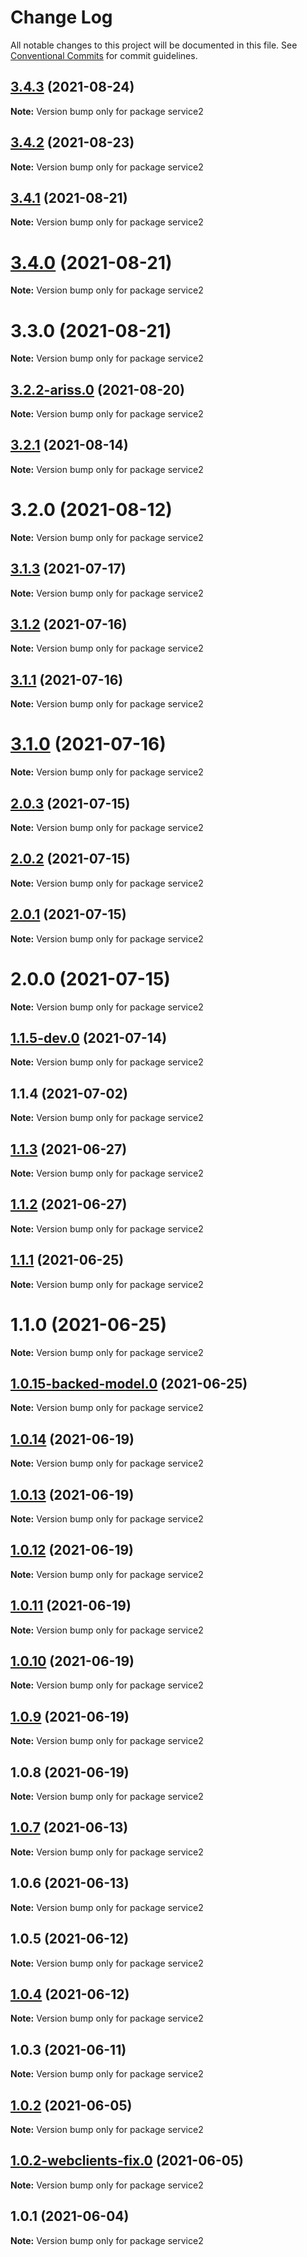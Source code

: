 # Change Log

All notable changes to this project will be documented in this file.
See [Conventional Commits](https://conventionalcommits.org) for commit guidelines.

## [3.4.3](https://github.com/yurikrupnik/mussia8/compare/service2@3.4.2...service2@3.4.3) (2021-08-24)

**Note:** Version bump only for package service2





## [3.4.2](https://github.com/yurikrupnik/mussia8/compare/service2@3.4.1...service2@3.4.2) (2021-08-23)

**Note:** Version bump only for package service2





## [3.4.1](https://github.com/yurikrupnik/mussia8/compare/service2@3.4.0...service2@3.4.1) (2021-08-21)

**Note:** Version bump only for package service2





# [3.4.0](https://github.com/yurikrupnik/mussia8/compare/service2@3.3.0...service2@3.4.0) (2021-08-21)

**Note:** Version bump only for package service2





# 3.3.0 (2021-08-21)

**Note:** Version bump only for package service2





## [3.2.2-ariss.0](https://github.com/yurikrupnik/mussia8/compare/service2@3.2.1...service2@3.2.2-ariss.0) (2021-08-20)

**Note:** Version bump only for package service2





## [3.2.1](https://github.com/yurikrupnik/mussia8/compare/service2@3.2.0...service2@3.2.1) (2021-08-14)

**Note:** Version bump only for package service2





# 3.2.0 (2021-08-12)

**Note:** Version bump only for package service2





## [3.1.3](https://github.com/yurikrupnik/mussia8/compare/service2@3.1.2...service2@3.1.3) (2021-07-17)

**Note:** Version bump only for package service2





## [3.1.2](https://github.com/yurikrupnik/mussia8/compare/service2@3.1.1...service2@3.1.2) (2021-07-16)

**Note:** Version bump only for package service2





## [3.1.1](https://github.com/yurikrupnik/mussia8/compare/service2@3.1.0...service2@3.1.1) (2021-07-16)

**Note:** Version bump only for package service2





# [3.1.0](https://github.com/yurikrupnik/mussia8/compare/service2@2.0.3...service2@3.1.0) (2021-07-16)

**Note:** Version bump only for package service2





## [2.0.3](https://github.com/yurikrupnik/mussia8/compare/service2@2.0.2...service2@2.0.3) (2021-07-15)

**Note:** Version bump only for package service2





## [2.0.2](https://github.com/yurikrupnik/mussia8/compare/service2@2.0.1...service2@2.0.2) (2021-07-15)

**Note:** Version bump only for package service2





## [2.0.1](https://github.com/yurikrupnik/mussia8/compare/service2@2.0.0...service2@2.0.1) (2021-07-15)

**Note:** Version bump only for package service2





# 2.0.0 (2021-07-15)

**Note:** Version bump only for package service2





## [1.1.5-dev.0](https://github.com/yurikrupnik/mussia8/compare/service2@1.1.4...service2@1.1.5-dev.0) (2021-07-14)

**Note:** Version bump only for package service2





## 1.1.4 (2021-07-02)

**Note:** Version bump only for package service2





## [1.1.3](https://github.com/yurikrupnik/mussia8/compare/service2@1.1.2...service2@1.1.3) (2021-06-27)

**Note:** Version bump only for package service2





## [1.1.2](https://github.com/yurikrupnik/mussia8/compare/service2@1.1.1...service2@1.1.2) (2021-06-27)

**Note:** Version bump only for package service2





## [1.1.1](https://github.com/yurikrupnik/mussia8/compare/service2@1.1.0...service2@1.1.1) (2021-06-25)

**Note:** Version bump only for package service2





# 1.1.0 (2021-06-25)

**Note:** Version bump only for package service2





## [1.0.15-backed-model.0](https://github.com/yurikrupnik/mussia8/compare/service2@1.0.14...service2@1.0.15-backed-model.0) (2021-06-25)

**Note:** Version bump only for package service2





## [1.0.14](https://github.com/yurikrupnik/mussia8/compare/service2@1.0.13...service2@1.0.14) (2021-06-19)

**Note:** Version bump only for package service2





## [1.0.13](https://github.com/yurikrupnik/mussia8/compare/service2@1.0.12...service2@1.0.13) (2021-06-19)

**Note:** Version bump only for package service2





## [1.0.12](https://github.com/yurikrupnik/mussia8/compare/service2@1.0.11...service2@1.0.12) (2021-06-19)

**Note:** Version bump only for package service2





## [1.0.11](https://github.com/yurikrupnik/mussia8/compare/service2@1.0.10...service2@1.0.11) (2021-06-19)

**Note:** Version bump only for package service2





## [1.0.10](https://github.com/yurikrupnik/mussia8/compare/service2@1.0.9...service2@1.0.10) (2021-06-19)

**Note:** Version bump only for package service2





## [1.0.9](https://github.com/yurikrupnik/mussia8/compare/service2@1.0.8...service2@1.0.9) (2021-06-19)

**Note:** Version bump only for package service2





## 1.0.8 (2021-06-19)

**Note:** Version bump only for package service2





## [1.0.7](https://github.com/yurikrupnik/mussia8/compare/service2@1.0.6...service2@1.0.7) (2021-06-13)

**Note:** Version bump only for package service2





## 1.0.6 (2021-06-13)

**Note:** Version bump only for package service2





## 1.0.5 (2021-06-12)

**Note:** Version bump only for package service2





## [1.0.4](https://github.com/yurikrupnik/mussia8/compare/service2@1.0.3...service2@1.0.4) (2021-06-12)

**Note:** Version bump only for package service2





## 1.0.3 (2021-06-11)

**Note:** Version bump only for package service2





## [1.0.2](https://github.com/yurikrupnik/mussia8/compare/service2@1.0.2-webclients-fix.0...service2@1.0.2) (2021-06-05)

**Note:** Version bump only for package service2





## [1.0.2-webclients-fix.0](https://github.com/yurikrupnik/mussia8/compare/service2@1.0.1...service2@1.0.2-webclients-fix.0) (2021-06-05)

**Note:** Version bump only for package service2





## 1.0.1 (2021-06-04)

**Note:** Version bump only for package service2
